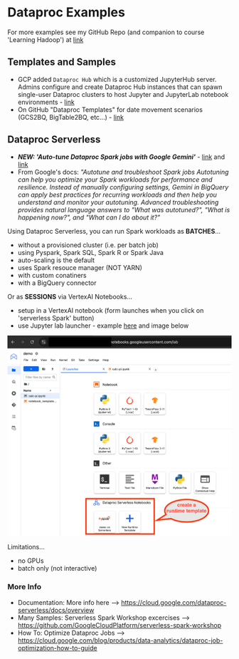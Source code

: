 # Dataproc Examples

For more examples see my GitHub Repo (and companion to course 'Learning Hadoop') at [link](https://github.com/lynnlangit/learning-hadoop-and-spark)

## Templates and Samples

- GCP added `Dataproc Hub` which is a customized JupyterHub server. Admins configure and create Dataproc Hub instances that can spawn single-user Dataproc clusters to host Jupyter and JupyterLab notebook environments - [link](https://cloud.google.com/dataproc/docs/tutorials/dataproc-hub-admins)
- On GitHub "Dataproc Templates" for date movement scenarios (GCS2BQ, BigTable2BQ, etc...) - [link](https://github.com/GoogleCloudPlatform/dataproc-templates/blob/main/README.md)

## Dataproc Serverless

- ***NEW: 'Auto-tune Dataproc Spark jobs with Google Gemini'*** - [link](https://cloud.google.com/dataproc-serverless/docs/concepts/autotuning) and [link](https://cloud.google.com/gemini/docs/bigquery/overview#spark)
- From Google's docs: *"Autotune and troubleshoot Spark jobs
Autotuning can help you optimize your Spark workloads for performance and resilience. Instead of manually configuring settings, Gemini in BigQuery can apply best practices for recurring workloads and then help you understand and monitor your autotuning. Advanced troubleshooting provides natural language answers to "What was autotuned?", "What is happening now?", and "What can I do about it?"*

Using Dataproc Serverless, you can run Spark workloads as **BATCHES**...
- without a provisioned cluster (i.e. per batch job)
- using Pyspark, Spark SQL, Spark R or Spark Java
- auto-scaling is the default
- uses Spark resouce manager (NOT YARN)
- with custom conatiners
- with a BigQuery connector

Or as **SESSIONS** via VertexAI Notebooks...
- setup in a VertexAI notebook (form launches when you click on 'serverless Spark' button)
- use Jupyter lab launcher - example [here](https://cloud.google.com/dataproc-serverless/docs/quickstarts/jupyterlab-sessions) and image below

<img src="https://github.com/lynnlangit/gcp-essentials/blob/master/7_sample_data/images/serverless-spark.png" width=800>

Limitations...
- no GPUs
- batch only (not interactive)

### More Info
- Documentation: More info here --> https://cloud.google.com/dataproc-serverless/docs/overview
- Many Samples: Serverless Spark Workshop excercises --> https://github.com/GoogleCloudPlatform/serverless-spark-workshop
- How To: Optimize Dataproc Jobs --> https://cloud.google.com/blog/products/data-analytics/dataproc-job-optimization-how-to-guide


